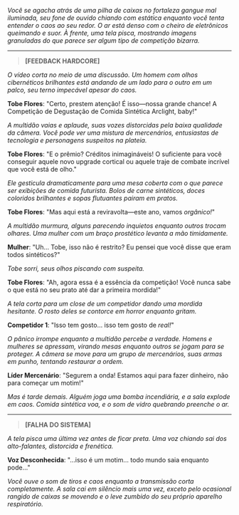_Você se agacha atrás de uma pilha de caixas no fortaleza gangue mal iluminada, seu fone de ouvido chiando com estática enquanto você tenta entender o caos ao seu redor. O ar está denso com o cheiro de eletrônicos queimando e suor. À frente, uma tela pisca, mostrando imagens granuladas do que parece ser algum tipo de competição bizarra._

---

> **[FEEDBACK HARDCORE]**

_O vídeo corta no meio de uma discussão. Um homem com olhos cibernéticos brilhantes está andando de um lado para o outro em um palco, seu terno impecável apesar do caos._

**Tobe Flores**: "Certo, prestem atenção! É isso—nossa grande chance! A Competição de Degustação de Comida Sintética Arclight, baby!"

_A multidão vaias e aplaude, suas vozes distorcidas pela baixa qualidade da câmera. Você pode ver uma mistura de mercenários, entusiastas de tecnologia e personagens suspeitos na plateia._

**Tobe Flores**: "E o prêmio? Créditos inimagináveis! O suficiente para você conseguir aquele novo upgrade cortical ou aquele traje de combate incrível que você está de olho."

_Ele gesticula dramaticamente para uma mesa coberta com o que parece ser exibições de comida futurista. Bolos de carne sintéticos, doces coloridos brilhantes e sopas flutuantes pairam em pratos._

**Tobe Flores**: "Mas aqui está a reviravolta—este ano, vamos _orgânico!_"

_A multidão murmura, alguns parecendo inquietos enquanto outros trocam olhares. Uma mulher com um braço prostético levanta a mão timidamente._

**Mulher**: "Uh… Tobe, isso não é restrito? Eu pensei que você disse que eram todos sintéticos?"

_Tobe sorri, seus olhos piscando com suspeita._

**Tobe Flores**: "Ah, agora essa é a essência da competição! Você nunca sabe o que está no seu prato até dar a primeira mordida!"

_A tela corta para um close de um competidor dando uma mordida hesitante. O rosto deles se contorce em horror enquanto gritam._

**Competidor 1**: "Isso tem gosto… isso tem gosto de _real!_"

_O pânico irrompe enquanto a multidão percebe a verdade. Homens e mulheres se apressam, virando mesas enquanto outros se jogam para se proteger. A câmera se move para um grupo de mercenários, suas armas em punho, tentando restaurar a ordem._

**Líder Mercenário**: "Segurem a onda! Estamos aqui para fazer dinheiro, não para começar um motim!"

_Mas é tarde demais. Alguém joga uma bomba incendiária, e a sala explode em caos. Comida sintética voa, e o som de vidro quebrando preenche o ar._

---

> **[FALHA DO SISTEMA]**

_A tela pisca uma última vez antes de ficar preta. Uma voz chiando sai dos alto-falantes, distorcida e frenética._

**Voz Desconhecida**: "…isso é um motim… todo mundo saia enquanto pode…"

_Você ouve o som de tiros e caos enquanto a transmissão corta completamente. A sala cai em silêncio mais uma vez, exceto pelo ocasional rangido de caixas se movendo e o leve zumbido do seu próprio aparelho respiratório._
